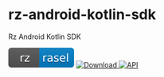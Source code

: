 # rz-android-kotlin-sdk
Rz Android Kotlin SDK

[![Rz Rasel](https://raw.githubusercontent.com/arzrasel/svg/main/rz-rasel-blue.svg)](https://github.com/rzrasel)
[![Download](https://api.bintray.com/packages/rzrasel/rz-android-kotlin-sdk/rz-android-kotlin-sdk/images/download.svg) ](https://bintray.com/rzrasel/rz-android-kotlin-sdk/rz-android-kotlin-sdk/_latestVersion)
[![API](https://img.shields.io/badge/API-16%2B-brightgreen.svg?style=flat)](https://android-arsenal.com/api?level=16)

